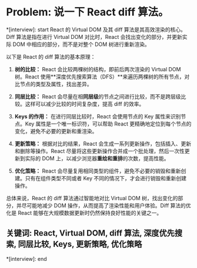 # Problem: 说一下 React diff 算法。

*[interview]: start
React 的 Virtual DOM 及其 diff 算法是其高效渲染的核心。Diff 算法是指在进行 Virtual DOM 对比时，React 会找出变化的部分，并更新实际 DOM 中相应的部分，而不是对整个 DOM 树进行重新渲染。

以下是 React 的 diff 算法的基本原理：
1. **树的比较：** React 会比较两棵树的结构，即前后两次渲染的 Virtual DOM 树。React 使用**深度优先搜索算法（DFS）**来遍历两棵树的所有节点，对比节点的类型及属性，找出差异。
2. **同层比较：** React 会尽量在相**同层级**的节点之间进行比较，而不是跨层级比较。这样可以减少比较的时间复杂度，提高 diff 的效率。
3. **Keys 的作用：** 在进行同层比较时，React 会使用节点的 Key 属性来识别节点。Key 属性是一个唯一标识符，可以帮助 React 更精确地定位到每个节点的变化，避免不必要的更新和重渲染。

4. **更新策略：** 根据对比的结果，React 会生成一系列更新操作，包括插入、更新和删除等操作。React 尽量将这些更新操作合并成一个批处理，然后一次性更新到实际的 DOM 上，以减少浏览器**重绘和重排**的次数，提高性能。

5. **优化策略：** React 会尽量复用相同类型的组件，避免不必要的销毁和重新创建。只有在组件类型不同或者 Key 不同的情况下，才会进行销毁和重新创建操作。

总体来说，React 的 diff 算法通过智能地对比 Virtual DOM 树，找出变化的部分，并尽可能地减少 DOM 操作，从而提高了渲染性能和用户体验。Diff 算法的优化是 React 能够在大规模数据更新时仍然保持良好性能的关键之一。

## 关键词: React, Virtual DOM, diff 算法, 深度优先搜索, 同层比较, Keys, 更新策略, 优化策略
*[interview]: end
